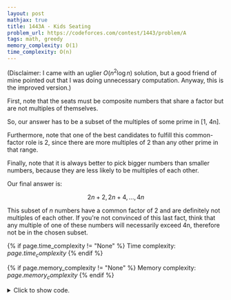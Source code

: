 ```yaml
---
layout: post
mathjax: true
title: 1443A - Kids Seating
problem_url: https://codeforces.com/contest/1443/problem/A
tags: math, greedy
memory_complexity: O(1)
time_complexity: O(n)
---
```


(Disclaimer: I came with an uglier $O(n^2 \log{n})$ solution, but a good
friend of mine pointed out that I was doing unnecessary computation. Anyway,
this is the improved version.)

First, note that the seats must be composite numbers that share a factor but
are not multiples of themselves.

So, our answer has to be a subset of the  multiples of some prime in [1, 4n].

Furthermore, note that one of the best candidates to fulfill this
common-factor role is 2, since there are more multiples of 2 than any other
prime in that range.

Finally, note that it is always better to pick bigger numbers than smaller
numbers, because they are less likely to be multiples of each other.

Our final answer is:

$$2n + 2, 2n + 4, ... , 4n$$

This subset of $n$ numbers have a common factor of 2 and are definitely not
multiples of each other. If you're not convinced of this last fact, think
that any multiple of one of these numbers will necessarily exceed 4n,
therefore not be in the chosen subset.


{% if page.time_complexity != "None" %}
Time complexity: ${{ page.time_complexity }}$
{% endif %}

{% if page.memory_complexity != "None" %}
Memory complexity: ${{ page.memory_complexity }}$
{% endif %}

<details>
<summary>
<p style="display:inline">Click to show code.</p>
</summary>
```cpp
{% raw %}
using namespace std;
int main(void)
{
    ios::sync_with_stdio(false), cin.tie(NULL);
    int t;
    cin >> t;
    while (t--)
    {
        int n;
        cin >> n;
        for (int i = 2 * n + 2; i <= 4 * n; i += 2)
            cout << i << " ";
        cout << endl;
    }
    return 0;
}

{% endraw %}
```
</details>

